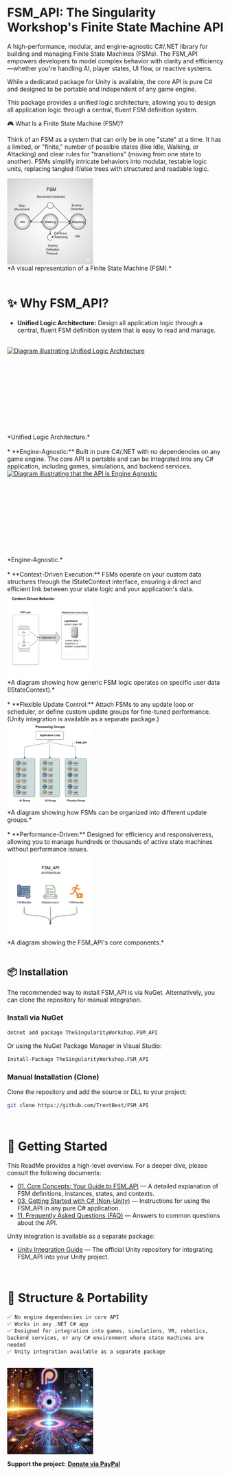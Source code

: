 # FSM_API: The Singularity Workshop's Finite State Machine API

A high-performance, modular, and engine-agnostic C#/.NET library for building and managing Finite State Machines (FSMs). The FSM_API empowers developers to model complex behavior with clarity and efficiency—whether you're handling AI, player states, UI flow, or reactive systems.

While a dedicated package for Unity is available, the core API is pure C# and designed to be portable and independent of any game engine.

This package provides a unified logic architecture, allowing you to design all application logic through a central, fluent FSM definition system.

🎮 What Is a Finite State Machine (FSM)?

Think of an FSM as a system that can only be in one "state" at a time. It has a limited, or "finite," number of possible states (like Idle, Walking, or Attacking) and clear rules for "transitions" (moving from one state to another). FSMs simplify intricate behaviors into modular, testable logic units, replacing tangled if/else trees with structured and readable logic.


<a href="Visuals/FSM.png" target="_blank">
    <img src="Visuals/FSM.png" alt="Visual of a Finite State Machine" height="200" style="display: block;">
</a>
*A visual representation of a Finite State Machine (FSM).*
<br><br>

# ✨ Why FSM_API?

* **Unified Logic Architecture:** Design all application logic through a central, fluent FSM definition system that is easy to read and manage.
<br>
<a href="Visuals/UnifiedLogicArchitecture.png" target="_blank">
    <img src="Visuals/UnifiedLogicArchitecture.png" alt="Diagram illustrating Unified Logic Architecture" height="200" style="display: block;">
</a>
*Unified Logic Architecture.*
<br>
<br>
* **Engine-Agnostic:** Built in pure C#/.NET with no dependencies on any game engine. The core API is portable and can be integrated into any C# application, including games, simulations, and backend services.
<br>
<a href="Visuals/EngineAgnostic.png" target="_blank">
    <img src="Visuals/EngineAgnostic.png" alt="Diagram illustrating that the API is Engine Agnostic" height="200" style="display: block;">
</a>
*Engine-Agnostic.*
<br>
<br>
* **Context-Driven Execution:** FSMs operate on your custom data structures through the IStateContext interface, ensuring a direct and efficient link between your state logic and your application's data.
<br>
<a href="Visuals/ContextDrivenExecution.png" target="_blank">
    <img src="Visuals/ContextDrivenExecution.png" alt="Diagram illustrating Context-Driven Execution" height="200" style="display: block;">
</a>
*A diagram showing how generic FSM logic operates on specific user data (IStateContext).*
<br>
<br>
* **Flexible Update Control:** Attach FSMs to any update loop or scheduler, or define custom update groups for fine-tuned performance. (Unity integration is available as a separate package.)
<br>
<a href="Visuals/ProcessingGroups.png" target="_blank">
    <img src="Visuals/ProcessingGroups.png" alt="Diagram of FSM Processing Groups" height="200" style="display: block;">
</a>
*A diagram showing how FSMs can be organized into different update groups.*
<br>
<br>
* **Performance-Driven:** Designed for efficiency and responsiveness, allowing you to manage hundreds or thousands of active state machines without performance issues.
<br>
<a href="Visuals/FSM_API.png" target="_blank">
    <img src="Visuals/FSM_API.png" alt="Diagram of the FSM_API Architecture" height="200" style="display: block;">
</a>
*A diagram showing the FSM_API's core components.*
<br>
<br>


## 📦 Installation

The recommended way to install FSM_API is via NuGet. Alternatively, you can clone the repository for manual integration.

### Install via NuGet

```sh
dotnet add package TheSingularityWorkshop.FSM_API
```

Or using the NuGet Package Manager in Visual Studio:

```sh
Install-Package TheSingularityWorkshop.FSM_API
```

### Manual Installation (Clone)

Clone the repository and add the source or DLL to your project:

```sh
git clone https://github.com/TrentBest/FSM_API
```

<br>

# 🚀 Getting Started

This ReadMe provides a high-level overview. For a deeper dive, please consult the following documents:

* [01. Core Concepts: Your Guide to FSM_API](User%20Guide/01_Core_Concepts.md) — A detailed explanation of FSM definitions, instances, states, and contexts.
* [03. Getting Started with C# (Non-Unity)](User%20Guide/03_Getting_Started_CSharp.md) — Instructions for using the FSM_API in any pure C# application.
* [11. Frequently Asked Questions (FAQ)](User%20Guide/11_FAQ.md) — Answers to common questions about the API.

Unity integration is available as a separate package:
* [Unity Integration Guide](https://github.com/TrentBest/FSM_API_Unity) — The official Unity repository for integrating FSM_API into your Unity project.


<br>

# 🔗 Structure & Portability

    ✅ No engine dependencies in core API
    ✅ Works in any .NET C# app
    ✅ Designed for integration into games, simulations, VR, robotics, backend services, or any C# environment where state machines are needed
    ✅ Unity integration available as a separate package


<br>
<a href="https://www.patreon.com/TheSingularityWorkshop" target="_blank">
    <img src="Visuals/TheSingularityWorkshop.png" alt="Support The Singularity Workshop on Patreon" height="200" style="display: block;">
</a>


**Support the project:** [**Donate via PayPal**](https://www.paypal.com/donate/?hosted_button_id=3Z7263LCQMV9J)